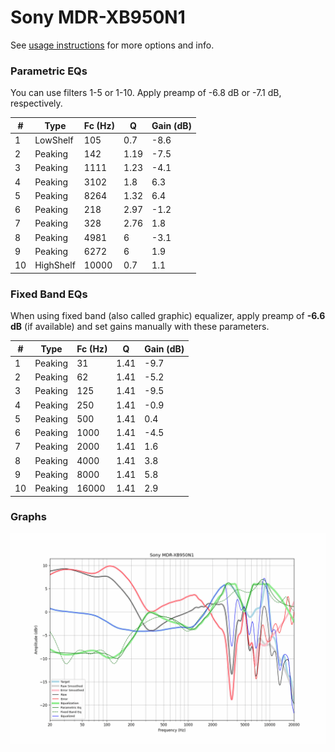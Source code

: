 # Sony MDR-XB950N1
See [usage instructions](https://github.com/jaakkopasanen/AutoEq#usage) for more options and info.

### Parametric EQs
You can use filters 1-5 or 1-10. Apply preamp of -6.8 dB or -7.1 dB, respectively.

|   # | Type      |   Fc (Hz) |    Q |   Gain (dB) |
|-----|-----------|-----------|------|-------------|
|   1 | LowShelf  |       105 | 0.7  |        -8.6 |
|   2 | Peaking   |       142 | 1.19 |        -7.5 |
|   3 | Peaking   |      1111 | 1.23 |        -4.1 |
|   4 | Peaking   |      3102 | 1.8  |         6.3 |
|   5 | Peaking   |      8264 | 1.32 |         6.4 |
|   6 | Peaking   |       218 | 2.97 |        -1.2 |
|   7 | Peaking   |       328 | 2.76 |         1.8 |
|   8 | Peaking   |      4981 | 6    |        -3.1 |
|   9 | Peaking   |      6272 | 6    |         1.9 |
|  10 | HighShelf |     10000 | 0.7  |         1.1 |

### Fixed Band EQs
When using fixed band (also called graphic) equalizer, apply preamp of **-6.6 dB** (if available) and set gains manually with these parameters.

|   # | Type    |   Fc (Hz) |    Q |   Gain (dB) |
|-----|---------|-----------|------|-------------|
|   1 | Peaking |        31 | 1.41 |        -9.7 |
|   2 | Peaking |        62 | 1.41 |        -5.2 |
|   3 | Peaking |       125 | 1.41 |        -9.5 |
|   4 | Peaking |       250 | 1.41 |        -0.9 |
|   5 | Peaking |       500 | 1.41 |         0.4 |
|   6 | Peaking |      1000 | 1.41 |        -4.5 |
|   7 | Peaking |      2000 | 1.41 |         1.6 |
|   8 | Peaking |      4000 | 1.41 |         3.8 |
|   9 | Peaking |      8000 | 1.41 |         5.8 |
|  10 | Peaking |     16000 | 1.41 |         2.9 |

### Graphs
![](./Sony%20MDR-XB950N1.png)
